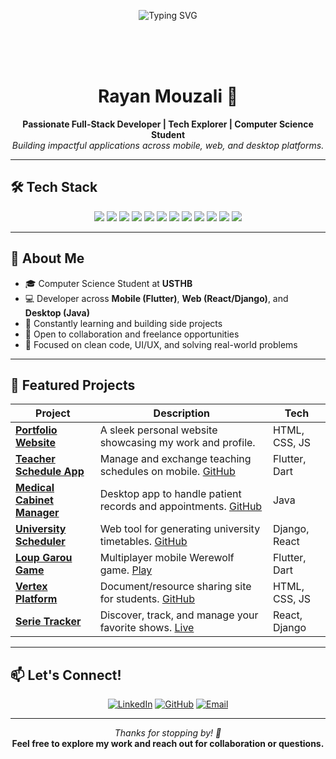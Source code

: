 <!-- Header Typing Animation -->
<p align="center">
  <img 
    src="https://readme-typing-svg.herokuapp.com?font=Fira+Code&size=28&duration=3000&pause=1000&color=FFFFFF&center=true&vCenter=true&multiline=true&width=800&height=160&lines=Hi+👋+I'm+Rayan+Mouzali!;Full-stack+Developer+%7C+Student+@+USTHB;Welcome+to+my+GitHub+profile!" 
    alt="Typing SVG" 
  />
</p>

<p align="center">
  <br><br><br>
</p>

<h1 align="center">Rayan Mouzali 👋</h1>

<p align="center">
  <b>Passionate Full-Stack Developer | Tech Explorer | Computer Science Student</b><br>
  <i>Building impactful applications across mobile, web, and desktop platforms.</i>
</p>

---

## 🛠️ Tech Stack

<div align="center">
  
  <!-- Languages -->
  <img src="https://img.shields.io/badge/Python-3670A0?style=for-the-badge&logo=python&logoColor=white"/>
  <img src="https://img.shields.io/badge/Java-007396?style=for-the-badge&logo=java&logoColor=white"/>
  <img src="https://img.shields.io/badge/C-00599C?style=for-the-badge&logo=c&logoColor=white"/>
  <img src="https://img.shields.io/badge/JavaScript-F7DF1E?style=for-the-badge&logo=javascript&logoColor=black"/>
  <img src="https://img.shields.io/badge/Dart-0175C2?style=for-the-badge&logo=dart&logoColor=white"/>

  <!-- Web -->
  <img src="https://img.shields.io/badge/HTML5-E44D26?style=for-the-badge&logo=html5&logoColor=white"/>
  <img src="https://img.shields.io/badge/CSS3-264DE4?style=for-the-badge&logo=css3&logoColor=white"/>
  <img src="https://img.shields.io/badge/React-20232A?style=for-the-badge&logo=react&logoColor=61DAFB"/>
  <img src="https://img.shields.io/badge/Django-092E20?style=for-the-badge&logo=django&logoColor=white"/>

  <!-- Mobile / Desktop -->
  <img src="https://img.shields.io/badge/Flutter-02569B?style=for-the-badge&logo=flutter&logoColor=white"/>
  <img src="https://img.shields.io/badge/Unity-000000?style=for-the-badge&logo=unity&logoColor=white"/>

  <!-- Tools -->
  <img src="https://img.shields.io/badge/Git-F05032?style=for-the-badge&logo=git&logoColor=white"/>

</div>

---

## 🚀 About Me

- 🎓 Computer Science Student at **USTHB**
- 💻 Developer across **Mobile (Flutter)**, **Web (React/Django)**, and **Desktop (Java)**
- 🌱 Constantly learning and building side projects
- 🤝 Open to collaboration and freelance opportunities
- 🎯 Focused on clean code, UI/UX, and solving real-world problems

---

## 🌟 Featured Projects

| Project | Description | Tech |
|--------|-------------|------|
| **[Portfolio Website](https://rayan3230.github.io/Portfolio/)** | A sleek personal website showcasing my work and profile. | HTML, CSS, JS |
| **[Teacher Schedule App](https://rayan3230.github.io/Portfolio/htmls/project1.html)** | Manage and exchange teaching schedules on mobile. [GitHub](https://github.com/rayan3230/APP_Project) | Flutter, Dart |
| **[Medical Cabinet Manager](https://rayan3230.github.io/Portfolio/htmls/project2.html)** | Desktop app to handle patient records and appointments. [GitHub](https://github.com/rayan3230/Poo_CabinetMedical) | Java |
| **[University Scheduler](https://rayan3230.github.io/Portfolio/htmls/project3.html)** | Web tool for generating university timetables. [GitHub](https://github.com/rayan3230/Projet-pluridisciplinaire) | Django, React |
| **[Loup Garou Game](https://rayan3230.github.io/Portfolio/htmls/project4.html)** | Multiplayer mobile Werewolf game. [Play](https://cosmic-caramel-0d965f.netlify.app/) | Flutter, Dart |
| **[Vertex Platform](https://rayan3230.github.io/Portfolio/htmls/project5.html)** | Document/resource sharing site for students. [GitHub](https://github.com/wassimmho/Vertex.git) | HTML, CSS, JS |
| **[Serie Tracker](https://rayan3230.github.io/Portfolio/htmls/project6.html)** | Discover, track, and manage your favorite shows. [Live](https://serie-tracker-frontend.onrender.com/) | React, Django |

---

## 📫 Let's Connect!

<div align="center">

[![LinkedIn](https://img.shields.io/badge/Rayan%20Mouzali-%230077B5?style=for-the-badge&logo=linkedin&logoColor=white)](https://dz.linkedin.com/in/rayan-mouzali-16172331b)
[![GitHub](https://img.shields.io/badge/GitHub-%23121011?style=for-the-badge&logo=github&logoColor=white)](https://github.com/rayan3230)
[![Email](https://img.shields.io/badge/Email-rayanemouzali3230%40gmail.com-D14836?style=for-the-badge&logo=gmail&logoColor=white)](mailto:rayanemouzali3230@gmail.com)

</div>

---

<p align="center">
  <i>Thanks for stopping by! 🚀</i><br>
  <b>Feel free to explore my work and reach out for collaboration or questions.</b>
</p>
